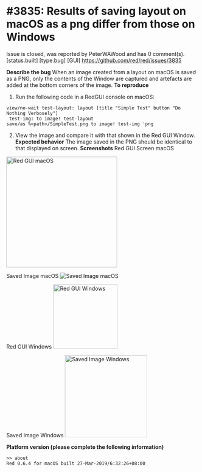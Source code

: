 
#3835: Results of saving layout on macOS as a png differ from those on Windows
================================================================================
Issue is closed, was reported by PeterWAWood and has 0 comment(s).
[status.built] [type.bug] [GUI]
<https://github.com/red/red/issues/3835>

**Describe the bug**
When an image created from a layout on macOS is saved as a PNG, only the contents of the Window are captured and artefacts are added at the bottom corners of the image. 
**To reproduce**
1. Run the following code in a RedGUI console on macOS:
```text
view/no-wait test-layout: layout [title "Simple Test" button "Do Nothing Verbosely"]
 test-img: to image! test-layout
save/as %<path>/SimpleTest.png to image! test-img 'png
```
2. View the image and compare it with that shown in the Red GUI Window.
**Expected behavior**
The image saved in the PNG should be identical to that displayed on screen. 
**Screenshots**
Red GUI Screen macOS
<img width="291" alt="Red GUI macOS" src="https://user-images.githubusercontent.com/697434/55376678-02863e00-5544-11e9-9641-84a66f6a2507.png">

Saved Image macOS
![Saved Image macOS](https://user-images.githubusercontent.com/697434/55376799-92c48300-5544-11e9-934e-557bb93769d8.png)


Red GUI Windows
<img width="169" alt="Red GUI Windows" src="https://user-images.githubusercontent.com/697434/55376702-221d6680-5544-11e9-8493-fffa5678c6e7.png">

Saved Image Windows
<img width="216" alt="Saved Image Windows" src="https://user-images.githubusercontent.com/697434/55376717-2b0e3800-5544-11e9-94d5-852f7e8b3c89.png">

**Platform version (please complete the following information)**
```
>> about
Red 0.6.4 for macOS built 27-Mar-2019/6:32:26+08:00
```


